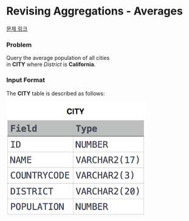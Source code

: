 # Revising Aggregations - Averages

[문제 링크](https://www.hackerrank.com/challenges/revising-aggregations-the-average-function/problem?isFullScreen=true)

### Problem

Query the average population of all cities in **CITY** where *District* is **California**.

### Input Format

The **CITY** table is described as follows:

![image.png](image.png)